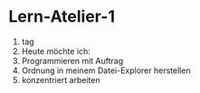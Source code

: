 # Lern-Atelier-1
1. tag
2. Heute möchte ich:
3. Programmieren mit Auftrag
4. Ordnung in meinem Datei-Explorer herstellen
5. konzentriert arbeiten
